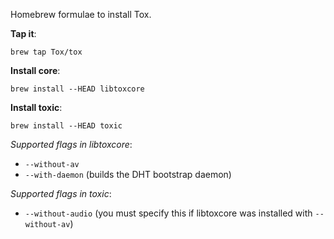 Homebrew formulae to install Tox.  

**Tap it**:

    brew tap Tox/tox

**Install core**:

    brew install --HEAD libtoxcore

**Install toxic**:

    brew install --HEAD toxic

*Supported flags in libtoxcore*:

- `--without-av`
- `--with-daemon` (builds the DHT bootstrap daemon)

*Supported flags in toxic*:

- `--without-audio` (you must specify this if libtoxcore was installed with `--without-av`)


